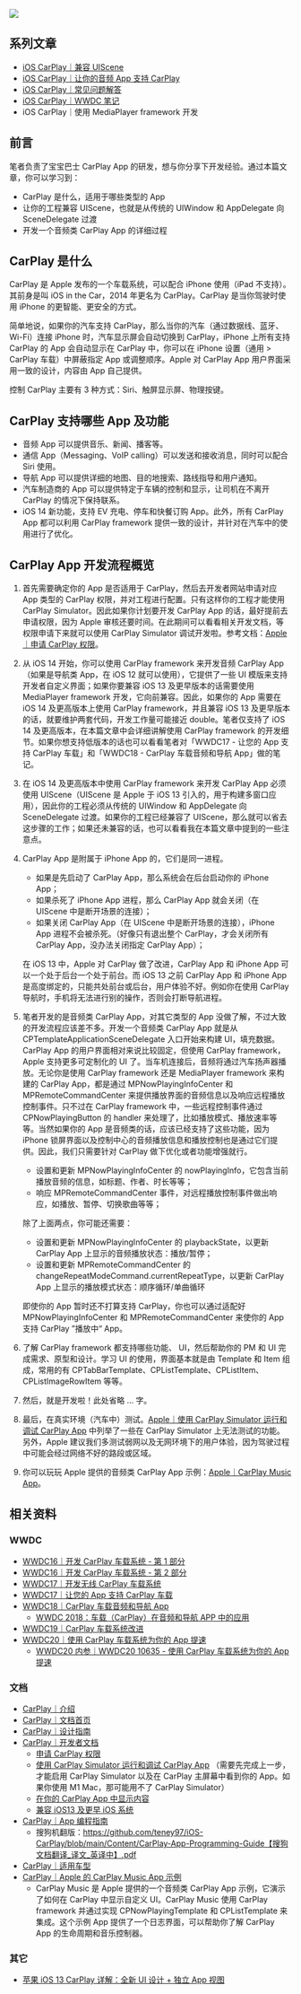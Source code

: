![](https://user-images.githubusercontent.com/76877122/143779514-75ad23b9-ee06-4c88-8a55-92dae9f7ef04.png)

## 系列文章

* [iOS CarPlay｜兼容 UIScene](https://github.com/teney97/iOS-CarPlay/blob/main/iOS%20CarPlay｜兼容%20UIScene)
* [iOS CarPlay｜让你的音频 App 支持 CarPlay](https://github.com/teney97/iOS-CarPlay/blob/main/iOS%20CarPlay%EF%BD%9C%E8%AE%A9%E4%BD%A0%E7%9A%84%E9%9F%B3%E9%A2%91%20App%20%E6%94%AF%E6%8C%81%20CarPlay.md)
* [iOS CarPlay｜常见问题解答](https://github.com/teney97/iOS-CarPlay/blob/main/iOS%20CarPlay%EF%BD%9C%E8%AE%A9%E4%BD%A0%E7%9A%84%E9%9F%B3%E9%A2%91%20App%20%E6%94%AF%E6%8C%81%20CarPlay.md)
* [iOS CarPlay｜WWDC 笔记](https://github.com/teney97/iOS-CarPlay/blob/main/iOS%20CarPlay%EF%BD%9CWWDC%20%E7%AC%94%E8%AE%B0.md)
* iOS CarPlay｜使用 MediaPlayer framework 开发

## 前言

笔者负责了宝宝巴士 CarPlay App 的研发，想与你分享下开发经验。通过本篇文章，你可以学习到：

* CarPlay 是什么，适用于哪些类型的 App
* 让你的工程兼容 UIScene，也就是从传统的 UIWindow 和 AppDelegate 向 SceneDelegate 过渡
* 开发一个音频类 CarPlay App 的详细过程

## CarPlay 是什么

CarPlay 是 Apple 发布的一个车载系统，可以配合 iPhone 使用（iPad 不支持）。其前身是叫 iOS in the Car，2014 年更名为 CarPlay。CarPlay 是当你驾驶时使用 iPhone 的更智能、更安全的方式。

简单地说，如果你的汽车支持 CarPlay，那么当你的汽车（通过数据线、蓝牙、Wi-Fi）连接 iPhone 时，汽车显示屏会自动切换到 CarPlay，iPhone 上所有支持 CarPlay 的 App 会自动显示在 CarPlay 中，你可以在 iPhone 设置（通用 > CarPlay 车载）中屏蔽指定 App 或调整顺序。Apple 对 CarPlay App 用户界面采用一致的设计，内容由 App 自己提供。

控制 CarPlay 主要有 3 种方式：Siri、触屏显示屏、物理按键。

## CarPlay 支持哪些 App 及功能

* 音频 App 可以提供音乐、新闻、播客等。
* 通信 App（Messaging、VoIP calling）可以发送和接收消息，同时可以配合 Siri 使用。
* 导航 App 可以提供详细的地图、目的地搜索、路线指导和用户通知。
* 汽车制造商的 App 可以提供特定于车辆的控制和显示，让司机在不离开 CarPlay 的情况下保持联系。
* iOS 14 新功能，支持 EV 充电、停车和快餐订购 App。此外，所有 CarPlay App 都可以利用 CarPlay framework 提供一致的设计，并针对在汽车中的使用进行了优化。

## CarPlay App 开发流程概览

1. 首先需要确定你的 App 是否适用于 CarPlay，然后去开发者网站申请对应 App 类型的 CarPlay 权限，并对工程进行配置。只有这样你的工程才能使用 CarPlay Simulator。因此如果你计划要开发 CarPlay App 的话，最好提前去申请权限，因为 Apple 审核还要时间。在此期间可以看看相关开发文档，等权限申请下来就可以使用 CarPlay Simulator 调试开发啦。参考文档：[Apple｜申请 CarPlay 权限](https://developer.Apple.com/documentation/carplay/requesting_the_carplay_entitlements?language=objc)。

2. 从 iOS 14 开始，你可以使用 CarPlay framework 来开发音频 CarPlay App（如果是导航类 App，在 iOS 12 就可以使用），它提供了一些 UI 模版来支持开发者自定义界面；如果你要兼容 iOS 13 及更早版本的话需要使用 MediaPlayer framework 开发，它向前兼容。因此，如果你的 App 需要在 iOS 14 及更高版本上使用 CarPlay framework，并且兼容 iOS 13 及更早版本的话，就要维护两套代码，开发工作量可能接近 double。笔者仅支持了 iOS 14 及更高版本，在本篇文章中会详细讲解使用 CarPlay framework 的开发细节。如果你想支持低版本的话也可以看看笔者对「WWDC17 - 让您的 App 支持 CarPlay 车载」和「WWDC18 - CarPlay 车载音频和导航 App」做的笔记。

3. 在 iOS 14 及更高版本中使用 CarPlay framework 来开发 CarPlay App 必须使用 UIScene（UIScene 是 Apple 于 iOS 13 引入的，用于构建多窗口应用），因此你的工程必须从传统的 UIWindow 和 AppDelegate 向 SceneDelegate 过渡。如果你的工程已经兼容了 UIScene，那么就可以省去这步骤的工作；如果还未兼容的话，也可以看看我在本篇文章中提到的一些注意点。

4. CarPlay App 是附属于 iPhone App 的，它们是同一进程。

   * 如果是先启动了 CarPlay App，那么系统会在后台启动你的 iPhone App；
   * 如果杀死了 iPhone App 进程，那么 CarPlay App 就会关闭（在 UIScene 中是断开场景的连接）；
   * 如果关闭 CarPlay App（在 UIScene 中是断开场景的连接），iPhone App 进程不会被杀死。（好像只有退出整个 CarPlay，才会关闭所有 CarPlay App，没办法关闭指定 CarPlay App）；

   在 iOS 13 中，Apple 对 CarPlay 做了改进，CarPlay App 和 iPhone App 可以一个处于后台一个处于前台。而 iOS 13 之前 CarPlay App 和 iPhone App 是高度绑定的，只能共处前台或后台，用户体验不好。例如你在使用 CarPlay 导航时，手机将无法进行别的操作，否则会打断导航进程。

5. 笔者开发的是音频类 CarPlay App，对其它类型的 App 没做了解，不过大致的开发流程应该差不多。开发一个音频类 CarPlay App 就是从 CPTemplateApplicationSceneDelegate 入口开始来构建 UI，填充数据。CarPlay App 的用户界面相对来说比较固定，但使用 CarPlay framework，Apple 支持更多可定制化的 UI 了。当车机连接后，音频将通过汽车扬声器播放。无论你是使用 CarPlay framework 还是 MediaPlayer framework 来构建的 CarPlay App，都是通过 MPNowPlayingInfoCenter 和 MPRemoteCommandCenter 来提供播放界面的音频信息以及响应远程播放控制事件。只不过在 CarPlay framework 中，一些远程控制事件通过 CPNowPlayingButton 的 handler 来处理了，比如播放模式、播放速率等等。当然如果你的 App 是音频类的话，应该已经支持了这些功能，因为 iPhone 锁屏界面以及控制中心的音频播放信息和播放控制也是通过它们提供。因此，我们只需要针对 CarPlay 做下优化或者功能增强就行。

   * 设置和更新 MPNowPlayingInfoCenter 的 nowPlayingInfo，它包含当前播放音频的信息，如标题、作者、时长等等；
   * 响应 MPRemoteCommandCenter 事件，对远程播放控制事件做出响应，如播放、暂停、切换歌曲等等；

   除了上面两点，你可能还需要：

   * 设置和更新 MPNowPlayingInfoCenter 的 playbackState，以更新 CarPlay App 上显示的音频播放状态：播放/暂停；
   * 设置和更新 MPRemoteCommandCenter 的 changeRepeatModeCommand.currentRepeatType，以更新 CarPlay App 上显示的播放模式状态：顺序循环/单曲循环

   即使你的 App 暂时还不打算支持 CarPlay，你也可以通过适配好 MPNowPlayingInfoCenter 和 MPRemoteCommandCenter 来使你的 App 支持 CarPlay ”播放中“ App。

6. 了解 CarPlay framework 都支持哪些功能、 UI，然后帮助你的 PM 和 UI 完成需求、原型和设计。学习 UI 的使用，界面基本就是由 Template 和 Item 组成，常用的有 CPTabBarTemplate、CPListTemplate、CPListItem、CPListImageRowItem 等等。

7. 然后，就是开发啦！此处省略 ... 字。

8. 最后，在真实环境（汽车中）测试。[Apple｜使用 CarPlay Simulator 运行和调试 CarPlay App](https://developer.Apple.com/documentation/carplay/using_the_carplay_simulator?language=objc) 中列举了一些在 CarPlay Simulator 上无法测试的功能。另外，Apple 建议我们多测试弱网以及无网环境下的用户体验，因为驾驶过程中可能会经过网络不好的路段或区域。

9. 你可以玩玩 Apple 提供的音频类 CarPlay App 示例：[Apple｜CarPlay Music App](https://developer.Apple.com/documentation/carplay/integrating_carplay_with_your_music_App?language=objc)。

## 相关资料

### WWDC

* [WWDC16｜开发 CarPlay 车载系统 - 第 1 部分](https://developer.Apple.com/wwdc16/722)
* [WWDC16｜开发 CarPlay 车载系统 - 第 2 部分](https://developer.Apple.com/wwdc16/723)
* [WWDC17｜开发无线 CarPlay 车载系统](https://developer.Apple.com/wwdc17/717)
* [WWDC17｜让您的 App 支持 CarPlay 车载](https://developer.Apple.com/wwdc17/719)
* [WWDC18｜CarPlay 车载音频和导航 App](https://developer.Apple.com/wwdc18/213)
  * [WWDC 2018：车载（CarPlay）在音频和导航 APP 中的应用](https://juejin.cn/post/6844903619192422413)
* [WWDC19｜CarPlay 车载系统改进](https://developer.Apple.com/wwdc19/252)
* [WWDC20｜使用 CarPlay 车载系统为你的 App 提速](https://developer.Apple.com/wwdc20/10635)
  * [WWDC20 内参｜WWDC20 10635 - 使用 CarPlay 车载系统为你的 App 提速](<https://xiaozhuanlan.com/topic/7620814593>)

### 文档

* [CarPlay｜介绍](https://www.Apple.com.cn/ios/carplay/)
* [CarPlay｜文档首页](https://developer.Apple.com/carplay/)
* [CarPlay｜设计指南](https://developer.Apple.com/design/human-interface-guidelines/carplay/overview/introduction/)
* [CarPlay｜开发者文档](https://developer.Apple.com/documentation/carplay?language=objc)
  * [申请 CarPlay 权限](https://developer.Apple.com/documentation/carplay/requesting_the_carplay_entitlements?language=objc)
  * [使用 CarPlay Simulator 运行和调试 CarPlay App](https://developer.Apple.com/documentation/carplay/using_the_carplay_simulator?language=objc) （需要先完成上一步，才能启用 CarPlay Simulator 以及在 CarPlay 主屏幕中看到你的 App。如果你使用 M1 Mac，那可能用不了 CarPlay Simulator）
  * [在你的 CarPlay App 中显示内容](https://developer.Apple.com/documentation/carplay/displaying_content_in_carplay?language=objc)
  * [兼容 iOS13 及更早 iOS 系统](https://developer.Apple.com/documentation/carplay/supporting_previous_versions_of_ios?language=objc)
* [CarPlay｜App 编程指南](https://developer.Apple.com/carplay/documentation/CarPlay-App-Programming-Guide.pdf)
  * 搜狗机翻版：https://github.com/teney97/iOS-CarPlay/blob/main/Content/CarPlay-App-Programming-Guide【搜狗文档翻译_译文_英译中】.pdf
* [CarPlay｜适用车型](https://www.Apple.com.cn/ios/carplay/available-models/)
* [CarPlay｜Apple 的 CarPlay Music App 示例](https://developer.Apple.com/documentation/carplay/integrating_carplay_with_your_music_App?language=objc)
  * CarPlay Music 是 Apple 提供的一个音频类 CarPlay App 示例，它演示了如何在 CarPlay 中显示自定义 UI。CarPlay Music 使用 CarPlay framework 并通过实现 CPNowPlayingTemplate 和 CPListTemplate 来集成。这个示例 App 提供了一个日志界面，可以帮助你了解 CarPlay App 的生命周期和音乐控制器。


### 其它

* [苹果 iOS 13 CarPlay 详解：全新 UI 设计 + 独立 App 视图 ](https://www.sohu.com/a/336034138_120178230)
